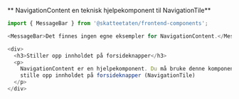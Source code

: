 ** NavigationContent en teknisk hjelpekomponent til NavigationTile**

```js noeditor
import { MessageBar } from '@skatteetaten/frontend-components';

<MessageBar>Det finnes ingen egne eksempler for NavigationContent.</MessageBar>;
```

```js noeditor beskrivelse
<div>
  <h3>Stiller opp innholdet på forsideknapper</h3>
  <p>
    NavigationContent er en hjelpekomponent. Du må bruke denne komponenten for å
    stille opp innholdet på forsideknapper (NavigationTile)
  </p>
</div>
```
